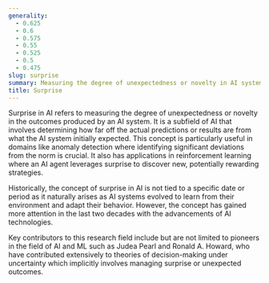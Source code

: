 ```yaml
---
generality:
  - 0.625
  - 0.6
  - 0.575
  - 0.55
  - 0.525
  - 0.5
  - 0.475
slug: surprise
summary: Measuring the degree of unexpectedness or novelty in AI systems.
title: Surprise
---
```


Surprise in AI refers to measuring the degree of unexpectedness or novelty in the outcomes produced by an AI system. It is a subfield of AI that involves determining how far off the actual predictions or results are from what the AI system initially expected. This concept is particularly useful in domains like anomaly detection where identifying significant deviations from the norm is crucial. It also has applications in reinforcement learning where an AI agent leverages surprise to discover new, potentially rewarding strategies.

Historically, the concept of surprise in AI is not tied to a specific date or period as it naturally arises as AI systems evolved to learn from their environment and adapt their behavior. However, the concept has gained more attention in the last two decades with the advancements of AI technologies.

Key contributors to this research field include but are not limited to pioneers in the field of AI and ML such as Judea Pearl and Ronald A. Howard, who have contributed extensively to theories of decision-making under uncertainty which implicitly involves managing surprise or unexpected outcomes.

